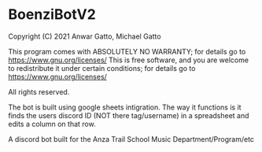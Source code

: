 # BoenziBotV2
Copyright (C) 2021  Anwar Gatto, Michael Gatto

  This program comes with ABSOLUTELY NO WARRANTY; for details go to https://www.gnu.org/licenses/
  This is free software, and you are welcome to redistribute it
  under certain conditions; for details go to https://www.gnu.org/licenses/
 
  All rights reserved.

The bot is built using google sheets intigration. The way it functions is it finds the users discord ID (NOT there tag/username) in a spreadsheet and edits a column on that row.

A discord bot built for the Anza Trail School Music Department/Program/etc
